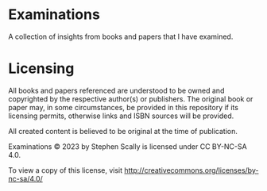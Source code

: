 # Examinations

A collection of insights from books and papers that I have examined.

# Licensing

All books and papers referenced are understood to be owned and copyrighted by
the respective author(s) or publishers.  The original book or paper may, in
some circumstances, be provided in this repository if its licensing permits,
otherwise links and ISBN sources will be provided. 

All created content is believed to be original at the time of publication. 

Examinations © 2023 by Stephen Scally is licensed under CC BY-NC-SA 4.0. 

To view a copy of this license, visit http://creativecommons.org/licenses/by-nc-sa/4.0/
